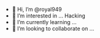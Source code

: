 - 👋 Hi, I’m @royal949
- 👀 I’m interested in ... Hacking
- 🌱 I’m currently learning ...
- 💞️ I’m looking to collaborate on ...


<!---
royal949/royal949 is a ✨ special ✨ repository because its `README.md` (this file) appears on your GitHub profile.
You can click the Preview link to take a look at your changes.
--->
